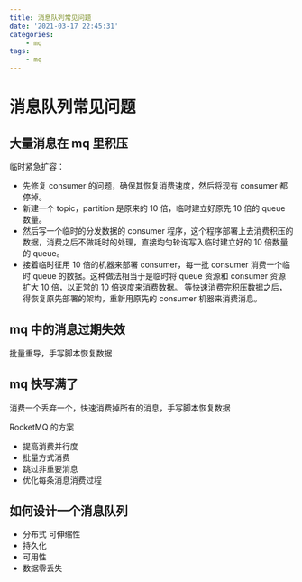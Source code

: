 ```yaml
---
title: 消息队列常见问题
date: '2021-03-17 22:45:31'
categories:
    - mq
tags:
    - mq
---
```


# 消息队列常见问题

## 大量消息在 mq 里积压

临时紧急扩容：

- 先修复 consumer 的问题，确保其恢复消费速度，然后将现有 consumer 都停掉。
- 新建一个 topic，partition 是原来的 10 倍，临时建立好原先 10 倍的 queue 数量。
- 然后写一个临时的分发数据的 consumer 程序，这个程序部署上去消费积压的数据，消费之后不做耗时的处理，直接均匀轮询写入临时建立好的 10 倍数量的 queue。
- 接着临时征用 10 倍的机器来部署 consumer，每一批 consumer 消费一个临时 queue 的数据。这种做法相当于是临时将 queue 资源和 consumer 资源扩大 10 倍，以正常的 10 倍速度来消费数据。
等快速消费完积压数据之后，得恢复原先部署的架构，重新用原先的 consumer 机器来消费消息。

## mq 中的消息过期失效

批量重导，手写脚本恢复数据

## mq 快写满了

消费一个丢弃一个，快速消费掉所有的消息，手写脚本恢复数据

RocketMQ 的方案

- 提高消费并行度
- 批量方式消费
- 跳过非重要消息
- 优化每条消息消费过程

## 如何设计一个消息队列

- 分布式 可伸缩性
- 持久化
- 可用性
- 数据零丢失
